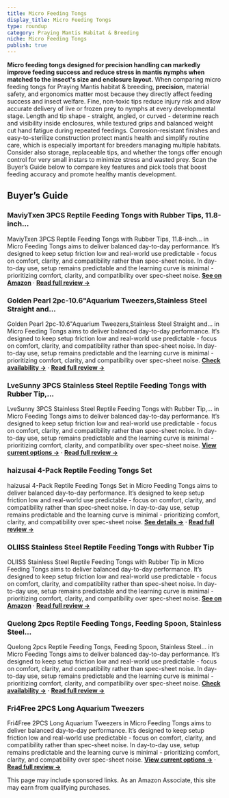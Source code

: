 ```yaml
---
title: Micro Feeding Tongs
display_title: Micro Feeding Tongs
type: roundup
category: Praying Mantis Habitat & Breeding
niche: Micro Feeding Tongs
publish: true
---
```


<p><strong>Micro feeding tongs designed for precision handling can markedly improve feeding success and reduce stress in mantis nymphs when matched to the insect's size and enclosure layout.</strong> When comparing micro feeding tongs for Praying Mantis habitat & breeding, <strong>precision</strong>, material safety, and ergonomics matter most because they directly affect feeding success and insect welfare. Fine, non-toxic tips reduce injury risk and allow accurate delivery of live or frozen prey to nymphs at every developmental stage. Length and tip shape - straight, angled, or curved - determine reach and visibility inside enclosures, while textured grips and balanced weight cut hand fatigue during repeated feedings. Corrosion-resistant finishes and easy-to-sterilize construction protect mantis health and simplify routine care, which is especially important for breeders managing multiple habitats. Consider also storage, replaceable tips, and whether the tongs offer enough control for very small instars to minimize stress and wasted prey. Scan the Buyer’s Guide below to compare key features and pick tools that boost feeding accuracy and promote healthy mantis development.</p>

<h2>Buyer’s Guide</h2>
<h3>MaviyTxen 3PCS Reptile Feeding Tongs with Rubber Tips, 11.8-inch…</h3>
<p>MaviyTxen 3PCS Reptile Feeding Tongs with Rubber Tips, 11.8-inch… in Micro Feeding Tongs aims to deliver balanced day-to-day performance. It’s designed to keep setup friction low and real-world use predictable - focus on comfort, clarity, and compatibility rather than spec-sheet noise. In day-to-day use, setup remains predictable and the learning curve is minimal - prioritizing comfort, clarity, and compatibility over spec-sheet noise. <a href="https://amzn.to/4otTBfk" target="_blank" rel="nofollow sponsored noopener noopener" target="_blank"><strong>See on Amazon</strong></a> · <a href="/reviews/maviytxen-3pcs-reptile-feeding-tongs-with-rubber-tips-11-8-inch-stainle-e73c5ee8/"><strong>Read full review &rarr;</strong></a></p>
<h3>Golden Pearl 2pc-10.6"Aquarium Tweezers,Stainless Steel Straight and…</h3>
<p>Golden Pearl 2pc-10.6"Aquarium Tweezers,Stainless Steel Straight and… in Micro Feeding Tongs aims to deliver balanced day-to-day performance. It’s designed to keep setup friction low and real-world use predictable - focus on comfort, clarity, and compatibility rather than spec-sheet noise. In day-to-day use, setup remains predictable and the learning curve is minimal - prioritizing comfort, clarity, and compatibility over spec-sheet noise. <a href="https://amzn.to/48A9mws" target="_blank" rel="nofollow sponsored noopener noopener" target="_blank"><strong>Check availability &rarr;</strong></a> · <a href="/reviews/golden-pearl-2pc-10-6-aquarium-tweezers-stainless-steel-straight-and-cu-c13c06a8/"><strong>Read full review &rarr;</strong></a></p>
<h3>LveSunny 3PCS Stainless Steel Reptile Feeding Tongs with Rubber Tip,…</h3>
<p>LveSunny 3PCS Stainless Steel Reptile Feeding Tongs with Rubber Tip,… in Micro Feeding Tongs aims to deliver balanced day-to-day performance. It’s designed to keep setup friction low and real-world use predictable - focus on comfort, clarity, and compatibility rather than spec-sheet noise. In day-to-day use, setup remains predictable and the learning curve is minimal - prioritizing comfort, clarity, and compatibility over spec-sheet noise. <a href="https://amzn.to/4qfcjIZ" target="_blank" rel="nofollow sponsored noopener noopener" target="_blank"><strong>View current options &rarr;</strong></a> · <a href="/reviews/lvesunny-3pcs-stainless-steel-reptile-feeding-tongs-with-rubber-tip-ext-4c01fc01/"><strong>Read full review &rarr;</strong></a></p>
<h3>haizusai 4-Pack Reptile Feeding Tongs Set</h3>
<p>haizusai 4-Pack Reptile Feeding Tongs Set in Micro Feeding Tongs aims to deliver balanced day-to-day performance. It’s designed to keep setup friction low and real-world use predictable - focus on comfort, clarity, and compatibility rather than spec-sheet noise. In day-to-day use, setup remains predictable and the learning curve is minimal - prioritizing comfort, clarity, and compatibility over spec-sheet noise. <a href="https://amzn.to/4qkLqDK" target="_blank" rel="nofollow sponsored noopener noopener" target="_blank"><strong>See details &rarr;</strong></a> · <a href="/reviews/haizusai-4-pack-reptile-feeding-tongs-set/"><strong>Read full review &rarr;</strong></a></p>
<h3>OLIISS Stainless Steel Reptile Feeding Tongs with Rubber Tip</h3>
<p>OLIISS Stainless Steel Reptile Feeding Tongs with Rubber Tip in Micro Feeding Tongs aims to deliver balanced day-to-day performance. It’s designed to keep setup friction low and real-world use predictable - focus on comfort, clarity, and compatibility rather than spec-sheet noise. In day-to-day use, setup remains predictable and the learning curve is minimal - prioritizing comfort, clarity, and compatibility over spec-sheet noise. <a href="https://amzn.to/3W7I4WT" target="_blank" rel="nofollow sponsored noopener noopener" target="_blank"><strong>See on Amazon</strong></a> · <a href="/reviews/oliiss-stainless-steel-reptile-feeding-tongs-with-rubber-tip-10-6-strai-b2d61621/"><strong>Read full review &rarr;</strong></a></p>
<h3>Quelong 2pcs Reptile Feeding Tongs, Feeding Spoon, Stainless Steel…</h3>
<p>Quelong 2pcs Reptile Feeding Tongs, Feeding Spoon, Stainless Steel… in Micro Feeding Tongs aims to deliver balanced day-to-day performance. It’s designed to keep setup friction low and real-world use predictable - focus on comfort, clarity, and compatibility rather than spec-sheet noise. In day-to-day use, setup remains predictable and the learning curve is minimal - prioritizing comfort, clarity, and compatibility over spec-sheet noise. <a href="https://amzn.to/4qd1Gqc" target="_blank" rel="nofollow sponsored noopener noopener" target="_blank"><strong>Check availability &rarr;</strong></a> · <a href="/reviews/quelong-2pcs-reptile-feeding-tongs-feeding-spoon-stainless-steel-aquari-83dc3e49/"><strong>Read full review &rarr;</strong></a></p>
<h3>Fri4Free 2PCS Long Aquarium Tweezers</h3>
<p>Fri4Free 2PCS Long Aquarium Tweezers in Micro Feeding Tongs aims to deliver balanced day-to-day performance. It’s designed to keep setup friction low and real-world use predictable - focus on comfort, clarity, and compatibility rather than spec-sheet noise. In day-to-day use, setup remains predictable and the learning curve is minimal - prioritizing comfort, clarity, and compatibility over spec-sheet noise. <a href="https://amzn.to/3WaEMCc" target="_blank" rel="nofollow sponsored noopener noopener" target="_blank"><strong>View current options &rarr;</strong></a> · <a href="/reviews/fri4free-2pcs-long-aquarium-tweezers-10-6-straight-and-curved-tweezers-21d6b430/"><strong>Read full review &rarr;</strong></a></p>
<aside class="disclosure">This page may include sponsored links. As an Amazon Associate, this site may earn from qualifying purchases.</aside>
